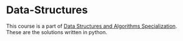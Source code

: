# Data-Structures
This course is a part of [Data Structures and Algorithms Specialization](https://www.coursera.org/specializations/data-structures-algorithms). 
These are the solutions written in python.
